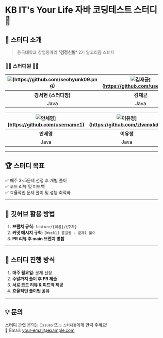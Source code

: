 # KB IT's Your Life 자바 코딩테스트 스터디 🚀



## 📢 스터디 소개  
> 동국대학교 창업동아리 **'검정신발'** 2기 알고리즘 스터디  

### 👩‍💻 **스터디원** 👨‍💻  

| ![(https://github.com/seohyunk09.png)](https://github.com/seohyunk09) | ![김재균](https://github.com/username1.png)](https://github.com/username1) | ![김혜진](https://github.com/chol644.png)](https://github.com/chol644) |
|:----------------------------------:|:----------------------------------:|:----------------------------------:|
| **강서현 (스터디장)** | **김재균** | **김혜진** |
| Java | Java | Java |

| ![안세영](https://github.com/username1.png)](https://github.com/username1) | ![이유정](https://github.com/zlwmxkdla.png)](https://github.com/zlwmxkdla) | ![천기오](https://github.com/username1.png)](https://github.com/username1) |
|:----------------------------------:|:----------------------------------:|:----------------------------------:|
| **안세영** | **이유정** | **천기오** |
| Java | Java | Java |

---

## 🏆 **스터디 목표**
✅ 매주 3~5문제 선정 후 개별 풀이  
✅ 코드 리뷰 및 피드백  
✅ 효율적인 문제 풀이 및 성능 최적화  

---

## 📌 **깃허브 활용 방법**
1. **브랜치 규칙**: `feature/{이름}/{주차}`
2. **커밋 메시지 규칙**: `[Week1] 홍길동 - 문제1 풀이`
3. **PR 리뷰 후 main 브랜치 병합**

---

## 🚀 **스터디 진행 방식**
1. **매주 월요일**: 문제 선정  
2. **주말까지 풀이 후 PR 제출**  
3. **서로 코드 리뷰 & 피드백 제공**  
4. **효율적인 풀이법 공유**

---

## **💡 문의**
스터디 관련 문의는 `Issues` 또는 `스터디장`에게 연락 주세요!  
📧 Email: your-email@example.com

